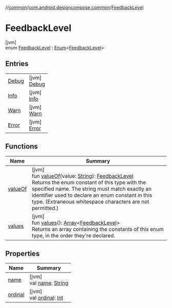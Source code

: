 //[common](../../../index.md)/[com.android.designcompose.common](../index.md)/[FeedbackLevel](index.md)

# FeedbackLevel

[jvm]\
enum [FeedbackLevel](index.md) : [Enum](https://kotlinlang.org/api/latest/jvm/stdlib/kotlin/-enum/index.html)&lt;[FeedbackLevel](index.md)&gt;

## Entries

| | |
|---|---|
| [Debug](-debug/index.md) | [jvm]<br>[Debug](-debug/index.md) |
| [Info](-info/index.md) | [jvm]<br>[Info](-info/index.md) |
| [Warn](-warn/index.md) | [jvm]<br>[Warn](-warn/index.md) |
| [Error](-error/index.md) | [jvm]<br>[Error](-error/index.md) |

## Functions

| Name | Summary |
|---|---|
| [valueOf](value-of.md) | [jvm]<br>fun [valueOf](value-of.md)(value: [String](https://kotlinlang.org/api/latest/jvm/stdlib/kotlin/-string/index.html)): [FeedbackLevel](index.md)<br>Returns the enum constant of this type with the specified name. The string must match exactly an identifier used to declare an enum constant in this type. (Extraneous whitespace characters are not permitted.) |
| [values](values.md) | [jvm]<br>fun [values](values.md)(): [Array](https://kotlinlang.org/api/latest/jvm/stdlib/kotlin/-array/index.html)&lt;[FeedbackLevel](index.md)&gt;<br>Returns an array containing the constants of this enum type, in the order they're declared. |

## Properties

| Name | Summary |
|---|---|
| [name](-error/index.md#-372974862%2FProperties%2F2048599962) | [jvm]<br>val [name](-error/index.md#-372974862%2FProperties%2F2048599962): [String](https://kotlinlang.org/api/latest/jvm/stdlib/kotlin/-string/index.html) |
| [ordinal](-error/index.md#-739389684%2FProperties%2F2048599962) | [jvm]<br>val [ordinal](-error/index.md#-739389684%2FProperties%2F2048599962): [Int](https://kotlinlang.org/api/latest/jvm/stdlib/kotlin/-int/index.html) |

